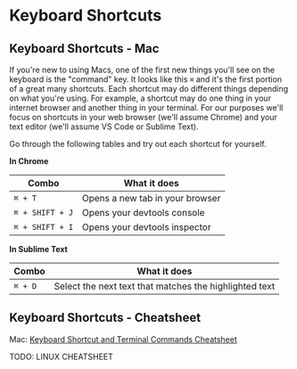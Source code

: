 # Keyboard Shortcuts

## Keyboard Shortcuts - Mac

If you're new to using Macs, one of the first new things you'll see on the keyboard is the "command" key. It looks like this `⌘` and it's the first portion of a great many shortcuts. Each shortcut may do different things depending on what you're using. For example, a shortcut may do one thing in your internet browser and another thing in your terminal. For our purposes we'll focus on shortcuts in your web browser (we'll assume Chrome) and your text editor (we'll assume VS Code or Sublime Text).

Go through the following tables and try out each shortcut for yourself.

**In Chrome**

| Combo | What it does |
| -------- | ----------------------------------- |
| `⌘ + T` | Opens a new tab in your browser |
| `⌘ + SHIFT + J` | Opens your devtools console |
| `⌘ + SHIFT + I` | Opens your devtools inspector |


**In Sublime Text**

| Combo | What it does |
| -------- | ----------------------------------- |
| `⌘ + D` | Select the next text that matches the highlighted text |


## Keyboard Shortcuts - Cheatsheet

Mac: [Keyboard Shortcut and Terminal Commands Cheatsheet](https://github.com/0nn0/terminal-mac-cheatsheet)

TODO: LINUX CHEATSHEET
